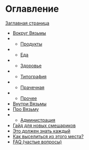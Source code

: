 # Оглавление

[Заглавная страница](title.md)

- [Вокруг Вязьмы](01-around/index.md)
- - [Продукты](01-around/Продукты.md)
- - [Еда](01-around/Еда.md)
- - [Здоровье](01-around/Здоровье.md)
- - [Типография](01-around/Типография.md)
- - [Прачечная](01-around/Прачечная.md)
- - [Прочее](01-around/Прочее.md)
- [Внутри Вязьмы](02-inside/index.md)
- [Про Вязьму](03-inside/index.md)
- - [Администрация](03-inside/Администрация.md)
- [Гайд для новых смешариков](04-guide/index.md)
- [Это должен знать каждый](05-must-know/index.md)
- [Как выселиться из этого места?](06-moving-out/index.md)
- [FAQ (частые вопросы)](07-faq/index.md)
  

